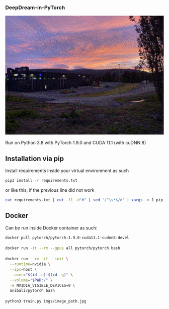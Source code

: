 ### DeepDream-in-PyTorch

![A custom DeepDream](./.preview_img.jpg)


Run on Python 3.8 with PyTorch 1.9.0 and CUDA 11.1 (with cuDNN 8)

## Installation via pip
Install requirements inside your virtual environment as such
```bash
pip3 install -r requirements.txt
```
or like this, if the previous line did not work
```bash
cat requirements.txt | cut -f1 -d"#" | sed '/^\s*$/d' | xargs -n 1 pip install
```

## Docker
Can be run inside Docker container as such:
```bash
docker pull pytorch/pytorch:1.9.0-cuda11.1-cudnn8-devel

docker run -it --rm --gpus all pytorch/pytorch bash

docker run --rm -it --init \
  --runtime=nvidia \
  --ipc=host \
  --user="$(id -u):$(id -g)" \
  --volume="$PWD:/" \
  -e NVIDIA_VISIBLE_DEVICES=0 \
  anibali/pytorch bash

python3 train.py imgs/image_path.jpg
```
